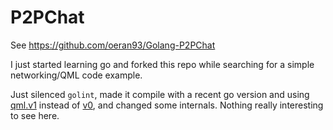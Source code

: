 P2PChat
=======
See https://github.com/oeran93/Golang-P2PChat 

I just started learning go and forked this repo while searching for a simple networking/QML code example. 

Just silenced `golint`, made it compile with a recent go version and using [qml.v1](https://godoc.org/gopkg.in/qml.v1) instead of [v0](https://godoc.org/gopkg.in/qml.v0), and changed some internals. Nothing really interesting to see here.
